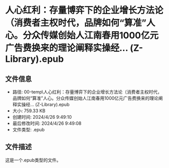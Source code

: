 ﻿# 人心红利：存量博弈下的企业增长方法论（消费者主权时代，品牌如何“算准”人心。分众传媒创始人江南春用1000亿元广告费换来的理论阐释实操经... (Z-Library).epub

## 文件信息
- 路径: 00-temp\人心红利：存量博弈下的企业增长方法论（消费者主权时代，品牌如何“算准”人心。分众传媒创始人江南春用1000亿元广告费换来的理论阐释实操经... (Z-Library).epub
- 大小: 759.33 KB
- 创建时间: 2024/4/26 9:49:10
- 最后修改时间: 2024/4/26 9:49:08
- 文件类型: .epub

## 文件描述
这是一个.epub类型的文件。

